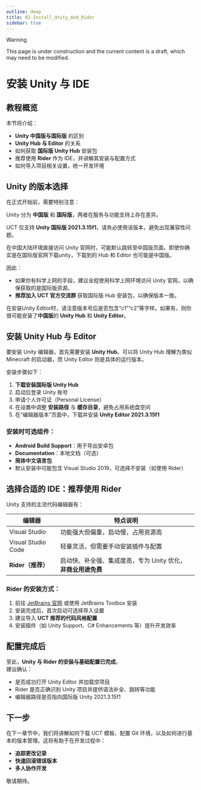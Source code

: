 ```yaml
---
outline: deep
title: 02-Install_Unity_And_Rider
sidebar: true
---
```


> [!WARNING]
>This page is under construction and the current content is a draft, which may need to be modified.

# 安装 Unity 与 IDE

## 教程概览

本节将介绍：

- **Unity 中国版与国际版** 的区别
- **Unity Hub 与 Editor** 的关系
- 如何获取 **国际版 Unity Hub** 安装包
- 推荐使用 **Rider** 作为 IDE，并讲解其安装与配置方式
- 如何导入项目相关设置，统一开发环境

## Unity 的版本选择

在正式开始前，需要特别注意：

Unity 分为 **中国版** 和 **国际版**，两者在服务与功能支持上存在差异。

UCT 仅支持 **Unity 国际版 2021.3.15f1**，请务必使用该版本，避免出现兼容性问题。

在中国大陆环境直接访问 Unity 官网时，可能默认跳转至中国版页面。即使你确实是在国际版官网下载unity，下载到的 Hub 和 Editor 也可能是中国版。

因此：
- 如果你有科学上网的手段，建议全程使用科学上网环境访问 Unity 官网，以确保获取的是国际版资源。
- **推荐加入 UCT 官方交流群** 获取国际版 Hub 安装包，以确保版本一致。

在安装Unity Editor时，请注意版本号后是否包含“c1”“c2”等字样。如果有，则你很可能安装了**中国版**的 **Unity Hub** 和 **Unity Editor**。

## 安装 Unity Hub 与 Editor

要安装 Unity 编辑器，首先需要安装 **Unity Hub**。可以将 Unity Hub 理解为类似 Minecraft 的启动器，而 Unity Editor 则是具体的运行版本。

安装步骤如下：

1. **下载安装国际版 Unity Hub**
2. 启动后登录 Unity 账号
3. 申请个人许可证（Personal License）
4. 在设置中调整 **安装路径** 与 **缓存目录**，避免占用系统盘空间
5. 在“编辑器版本”页面中，下载并安装 **Unity Editor 2021.3.15f1**

### 安装时可选组件：

- **Android Build Support**：用于导出安卓包
- **Documentation**：本地文档（可选）
- **简体中文语言包**
- 默认安装中可能包含 Visual Studio 2019，可选择不安装（如使用 Rider）

## 选择合适的 IDE：推荐使用 Rider

Unity 支持的主流代码编辑器有：

| 编辑器             | 特点说明                                       |
|------------------|----------------------------------------------|
| Visual Studio    | 功能强大但偏重，启动慢，占用资源高               |
| Visual Studio Code | 轻量灵活，但需要手动安装插件与配置               |
| **Rider（推荐）** | 启动快、补全强、集成度高，专为 Unity 优化，**非商业用途免费** |

### Rider 的安装方式：

1. 前往 [JetBrains 官网](https://www.jetbrains.com/rider/) 或使用 JetBrains Toolbox 安装
2. 安装完成后，首次启动可选择导入设置
3. 建议导入 **UCT 推荐的代码风格配置**
4. 安装插件（如 Unity Support、C# Enhancements 等）提升开发效率

## 配置完成后

至此，**Unity 与 Rider 的安装与基础配置已完成**。  
建议确认：

- 是否成功打开 Unity Editor 并加载空项目
- Rider 是否正确识别 Unity 项目并提供语法补全、跳转等功能
- 编辑器路径是否指向国际版 Unity 2021.3.15f1

## 下一步

在下一章节中，我们将讲解如何下载 UCT 模板、配置 Git 环境，以及如何进行基本的版本管理。这将有助于在开发过程中：

- **追踪更改记录**
- **快速回滚错误版本**
- **多人协作开发**

敬请期待。
